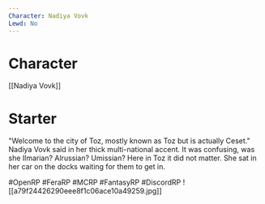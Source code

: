 ```yaml
---
Character: Nadiya Vovk
Lewd: No
---
```

# Character
[[Nadiya Vovk]]

# Starter
"Welcome to the city of Toz, mostly known as Toz but is actually Ceset." Nadiya Vovk said in her thick multi-national accent. It was confusing, was she Ilmarian? Alrussian? Umissian? Here in Toz it did not matter. She sat in her car on the docks waiting for them to get in.

#OpenRP #FeraRP #MCRP #FantasyRP #DiscordRP
![[a79f24426290eee8f1c06ace10a49259.jpg]]